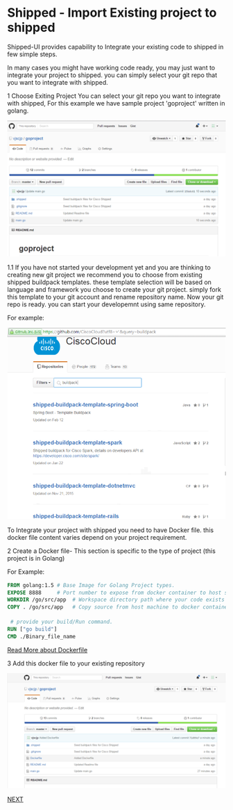 # Shipped - Import Existing project to shipped
Shipped-UI provides capability to Integrate your existing code to shipped in few simple steps.

In many cases you might have working code ready, you may just want to integrate your project to shipped. you can simply select your git repo that you want to integrate with shipped.

1 Choose Exiting Project
You can select your git repo you want to integrate with shipped, For this example we have sample project 'goproject' written in golang. 

![](assets/1.PNG)

1.1 If you have not started your development yet and you are thinking to creating new git project we recommend you to choose from existing shipped buildpack templates. these template selection will be based on language and framework you choose to create your git project.
simply fork this template to your git account and rename repository name. Now your git repo is ready. you can start your developemnt using same repository.

For example:

![](assets/2.PNG)


To Integrate your project with shipped you need to have Docker file. this docker file content varies depend on your project requirement.

2 Create a Docker file- This section is specific to the type of project (this project is in Golang)

For Example:
```Dockerfile
FROM golang:1.5 # Base Image for Golang Project types.
EXPOSE 8888     # Port number to expose from docker container to host server.
WORKDIR /go/src/app  # Workspace directory path where your code exists
COPY . /go/src/app   # Copy source from host machine to docker container.

 # provide your build/Run command.
RUN ["go build"]
CMD ./Binary_file_name
```

[Read More about Dockerfile](https://docs.docker.com/engine/reference/builder/)

3 Add this docker file to your existing repository

![](assets/3.PNG)


<a href="2.md">NEXT</a>
